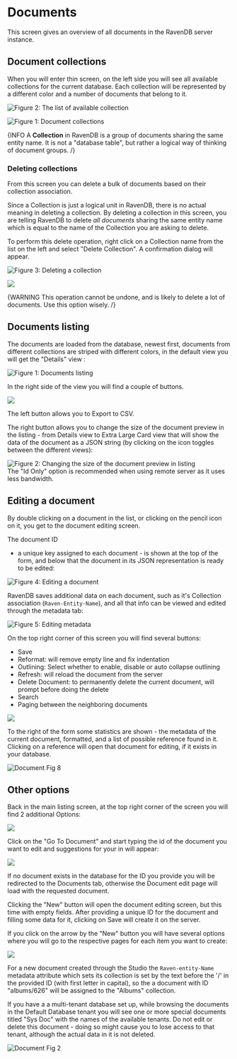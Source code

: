 # Documents

This screen gives an overview of all documents in the RavenDB server instance.

## Document collections

When you will enter thin screen, on the left side you will see all available collections for the current database. Each collection will be represented by a different color and a number of documents that belong to it.

![Figure 2: The list of available collection](Images/studio_collections_2.PNG)

![Figure 1: Document collections](Images/studio_collections_1.PNG)

{INFO A **Collection** in RavenDB is a group of documents sharing the same entity name. It is not a "database table", but rather a logical way of thinking of document groups. /}

### Deleting collections

From this screen you can delete a bulk of documents based on their collection association.

Since a Collection is just a logical unit in RavenDB, there is no actual meaning in deleting a collection. By deleting a collection in this screen, you are telling RavenDB to delete _all documents_ sharing the same entity name which is equal to the name of the Collection you are asking to delete.

To perform this delete operation, right click on a Collection name from the list on the left and select "Delete Collection". A confirmation dialog will appear.

![Figure 3: Deleting a collection](Images/studio_collections_3.PNG)

![](Images/studio_collections_4.PNG)

{WARNING This operation cannot be undone, and is likely to delete a lot of documents. Use this option wisely. /}

## Documents listing

The documents are loaded from the database, newest first, documents from different collections are striped with different colors, in the default view you will get the "Details" view :

![Figure 1: Documents listing](Images/studio_documents_1.PNG)

In the right side of the view you will find a couple of buttons.

![](Images/studio_base_11.PNG)

The left button allows you to Export to CSV.

The right button allows you to change the size of the document preview in the listing - from Details view to Extra Large Card view that will show the data of the document as a JSON string (by clicking on the icon toggles between the different views):

![Figure 2: Changing the size of the document preview in listing](Images/studio_base_7.PNG)  
The "Id Only" option is recommended when using remote server as it uses less bandwidth.

## Editing a document
By double clicking on a document in the list, or clicking on the pencil icon on it, you get to the document editing screen.

The document ID

 - a unique key assigned to each document - is shown at the top of the form, and below that the document in its JSON representation is ready to be edited:

![Figure 4: Editing a document](Images/studio_documents_4.PNG)

RavenDB saves additional data on each document, such as it's Collection association (`Raven-Entity-Name`), and all that info can be viewed and edited through the metadata tab:

![Figure 5: Editing metadata](Images/studio_documents_7.PNG)

On the top right corner of this screen you will find several buttons:

- Save
- Reformat: will remove empty line and fix indentation
- Outlining: Select whether to enable, disable or auto collapse outlining
- Refresh: will reload the document from the server
- Delete Document: to permanently delete the current document, will prompt before doing the delete
- Search
- Paging between the neighboring documents

![](Images/studio_documents_9.PNG)

To the right of the form some statistics are shown - the metadata of the current document, formatted, and a list of possible reference found in it. Clicking on a reference will open that document for editing, if it exists in your database.

![Document Fig 8](Images/studio_documents_8.PNG)

## Other options

Back in the main listing screen, at the top right corner of the screen you will find 2 additional Options:  

![](Images/studio_base_5.PNG)

Click on the "Go To Document" and start typing the id of the document you want to edit and suggestions for your in will appear:

![](Images/studio_base_9.PNG)

If no document exists in the database for the ID you provide you will be redirected to the Documents tab, otherwise the Document edit page will load with the requested document.

Clicking the "New" button will open the document editing screen, but this time with empty fields. After providing a unique ID for the document and filling some data for it, clicking on Save will create it on the server.

If you click on the arrow by the "New" button you will have several options where you will go to the respective pages for each item you want to create:

![](Images/studio_base_10.PNG)

For a new document created through the Studio the `Raven-entity-Name` metadata attribute which sets its collection is set by the text before the '/' in the provided ID (with first letter in capital), so the a document with ID "albums/626" will be assigned to the "Albums" collection.

If you have a a multi-tenant database set up, while browsing the documents in the Default Database tenant you will see one or more special documents titled "Sys Doc" with the names of the available tenants. Do not edit or delete this document - doing so might cause you to lose access to that tenant, although the actual data in it is not deleted.

![Document Fig 2](Images/studio_documents_2.PNG)
